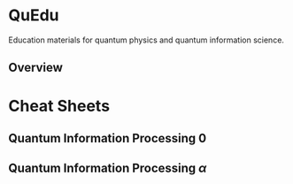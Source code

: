 # QuEdu
Education materials for quantum physics and quantum information science.

## Overview

# Cheat Sheets #

## Quantum Information Processing 0 ##

## Quantum Information Processing $\alpha$ ##

